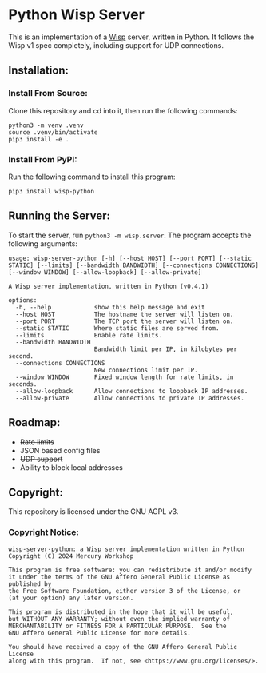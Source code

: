 # Python Wisp Server

This is an implementation of a [Wisp](https://github.com/MercuryWorkshop/wisp-protocol) server, written in Python. It follows the Wisp v1 spec completely, including support for UDP connections.

## Installation:
### Install From Source:
Clone this repository and cd into it, then run the following commands:
```
python3 -m venv .venv
source .venv/bin/activate
pip3 install -e .
```

### Install From PyPI:
Run the following command to install this program:
```
pip3 install wisp-python
```

## Running the Server:
To start the server, run `python3 -m wisp.server`. The program accepts the following arguments:
```
usage: wisp-server-python [-h] [--host HOST] [--port PORT] [--static STATIC] [--limits] [--bandwidth BANDWIDTH] [--connections CONNECTIONS] [--window WINDOW] [--allow-loopback] [--allow-private]

A Wisp server implementation, written in Python (v0.4.1)

options:
  -h, --help            show this help message and exit
  --host HOST           The hostname the server will listen on.
  --port PORT           The TCP port the server will listen on.
  --static STATIC       Where static files are served from.
  --limits              Enable rate limits.
  --bandwidth BANDWIDTH
                        Bandwidth limit per IP, in kilobytes per second.
  --connections CONNECTIONS
                        New connections limit per IP.
  --window WINDOW       Fixed window length for rate limits, in seconds.
  --allow-loopback      Allow connections to loopback IP addresses.
  --allow-private       Allow connections to private IP addresses.
```

## Roadmap:
- ~~Rate limits~~
- JSON based config files
- ~~UDP support~~
- ~~Ability to block local addresses~~

## Copyright:
This repository is licensed under the GNU AGPL v3.

### Copyright Notice:
```
wisp-server-python: a Wisp server implementation written in Python
Copyright (C) 2024 Mercury Workshop

This program is free software: you can redistribute it and/or modify
it under the terms of the GNU Affero General Public License as published by
the Free Software Foundation, either version 3 of the License, or
(at your option) any later version.

This program is distributed in the hope that it will be useful,
but WITHOUT ANY WARRANTY; without even the implied warranty of
MERCHANTABILITY or FITNESS FOR A PARTICULAR PURPOSE.  See the
GNU Affero General Public License for more details.

You should have received a copy of the GNU Affero General Public License
along with this program.  If not, see <https://www.gnu.org/licenses/>.
```